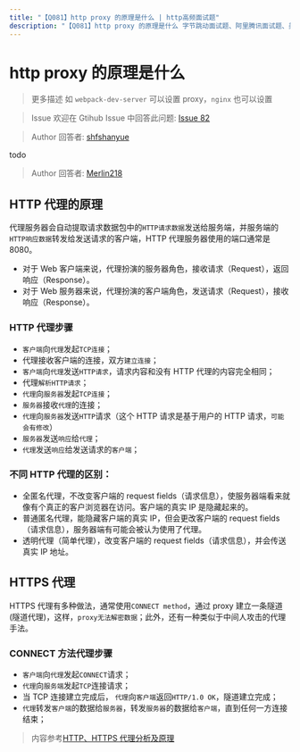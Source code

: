 ```yaml
---
title: "【Q081】http proxy 的原理是什么 | http高频面试题"
description: "【Q081】http proxy 的原理是什么 字节跳动面试题、阿里腾讯面试题、美团小米面试题。"
---
```


# http proxy 的原理是什么

> 更多描述
> 如 `webpack-dev-server` 可以设置 proxy，`nginx` 也可以设置

> Issue
> 欢迎在 Gtihub Issue 中回答此问题: [Issue 82](https://github.com/shfshanyue/Daily-Question/issues/82)

> Author
> 回答者: [shfshanyue](https://github.com/shfshanyue)

todo

> Author
> 回答者: [Merlin218](https://github.com/Merlin218)

## HTTP 代理的原理

代理服务器会自动提取请求数据包中的`HTTP请求数据`发送给服务端，并服务端的`HTTP响应数据`转发给发送请求的客户端，HTTP 代理服务器使用的端口通常是 8080。

- 对于 Web 客户端来说，代理扮演的服务器角色，接收请求（Request），返回响应（Response）。
- 对于 Web 服务器来说，代理扮演的客户端角色，发送请求（Request），接收响应（Response）。

### HTTP 代理步骤

- `客户端`向`代理`发起`TCP连接`；
- 代理接收客户端的连接，双方`建立连接`；
- `客户端`向`代理`发送`HTTP请求`，请求内容和没有 HTTP 代理的内容完全相同；
- 代理`解析HTTP请求`；
- `代理`向`服务器`发起`TCP连接`；
- `服务器`接收`代理`的连接；
- `代理`向`服务器`发送`HTTP`请求（这个 HTTP 请求是基于用户的 HTTP 请求，`可能会有修改`）
- `服务器`发送`响应`给`代理`；
- `代理`发送`响应`给发送请求的`客户端`；

### 不同 HTTP 代理的区别：

- 全匿名代理，不改变客户端的 request fields（请求信息），使服务器端看来就像有个真正的客户浏览器在访问。客户端的真实 IP 是隐藏起来的。
- 普通匿名代理，能隐藏客户端的真实 IP，但会更改客户端的 request fields（请求信息），服务器端有可能会被认为使用了代理。
- 透明代理（简单代理），改变客户端的 request fields（请求信息），并会传送真实 IP 地址。

## HTTPS 代理

HTTPS 代理有多种做法，通常使用`CONNECT method`，通过 proxy 建立一条隧道(隧道代理)，这样，`proxy无法解密数据`；此外，还有一种类似于中间人攻击的代理手法。

### CONNECT 方法代理步骤

- `客户端`向`代理`发起`CONNECT`请求；
- `代理`向`服务端`发起`TCP`连接请求；
- 当 TCP 连接建立完成后， `代理`向`客户端`返回`HTTP/1.0 OK`，隧道建立完成；
- `代理`转发`客户端`的数据给`服务器`，转发`服务器`的数据给`客户端`，直到任何一方连接结束；

> 内容参考[HTTP、HTTPS 代理分析及原理](https://lilywei739.github.io/2017/01/25/principle_for_http_https.html)

